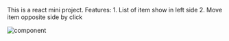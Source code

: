 This is a react mini project.
Features:
    1. List of item show in left side
    2. Move item opposite side by click
    

<img align="left" alt="component" title="react" src="./images/move-com.png" />